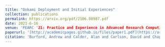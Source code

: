 ```yaml
---
title: "Ookami Deployment and Initial Experiences"
collection: publications
permalink: https://arxiv.org/pdf/2106.08987.pdf
date: 2021-6-16
venue: 'PEARC '21: Practice and Experience in Advanced Research Computing, July 18--22, 2021, Boston, MA, USA'
paperurl: '[http://academicpages.github.io/files/paper1.pdf](https://arxiv.org/pdf/2106.08987.pdf)'
citation: 'Burford, Andrew and Calder, Alan and Carlson, David and Chapman, Barbara and Coskun, Firat and Curtis, Tony and Feldman, Catherine and Harrison, Robert and Kang, Yan and Michalowicz, Benjamin and others. (2021). &quot;Ookami: Deployment and Initial Experiences.&quot; <i>PEARC '21</i>.'
---
```


